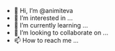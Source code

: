 - 👋 Hi, I’m @animiteva
- 👀 I’m interested in ...
- 🌱 I’m currently learning ...
- 💞️ I’m looking to collaborate on ...
- 📫 How to reach me ...

<!---
animiteva/animiteva is a ✨ special ✨ repository because its `README.md` (this file) appears on your GitHub profile.
You can click the Preview link to take a look at your changes.
--->
